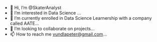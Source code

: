 - 👋 Hi, I’m @SkaterAnalyst
- 👀 I’m interested in Data Science ...
- 🌱 I’m currently enrolled in Data Science Learnership with a company called AATE...
- 💞️ I’m looking to collaborate on projects...
- 📫 How to reach me vundlapeter@gmail.com...

<!---
SkaterAnalyst/SkaterAnalyst is a ✨ special ✨ repository because its `README.md` (this file) appears on your GitHub profile.
You can click the Preview link to take a look at your changes.
--->
